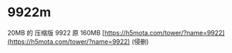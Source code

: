 # 9922m
20MB 的 压缩版 9922 原 160MB
[https://h5mota.com/tower/?name=9922](https://h5mota.com/tower/?name=9922) (侵删)
